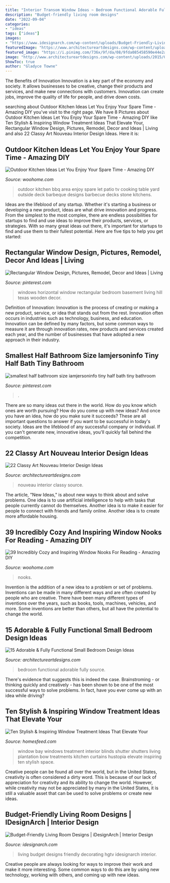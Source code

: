 ```yaml
---
title: "Interior Transom Window Ideas ~ Bedroom Functional Adorable Fully Source"
description: "Budget-friendly living room designs"
date: "2022-09-04"
categories:
- "ideas"
tags: ["ideas"]
images:
- "https://www.idesignarch.com/wp-content/uploads/Budget-Friendly-Living-Room-Design_8.jpg"
featuredImage: "https://www.architectureartdesigns.com/wp-content/uploads/2013/08/1935-630x798.jpg"
featured_image: "https://i.pinimg.com/736x/9f/da/08/9fda085458590e44e2a6edbc81890356.jpg"
image: "http://www.architectureartdesigns.com/wp-content/uploads/2015/02/1231.jpg"
ShowToc: true
author: "Gladyce Towne"
---
```



The Benefits of Innovation
Innovation is a key part of the economy and society. It allows businesses to be creative, change their products and services, and make new connections with customers. Innovation can create jobs, improve the quality of life for people, and drive down costs.

	

		
searching about Outdoor Kitchen Ideas Let You Enjoy Your Spare Time - Amazing DIY you've visit to the right page. We have 8 Pictures about Outdoor Kitchen Ideas Let You Enjoy Your Spare Time - Amazing DIY like Ten Stylish &amp; Inspiring Window Treatment Ideas That Elevate Your, Rectangular Window Design, Pictures, Remodel, Decor and Ideas | Living and also 22 Classy Art Nouveau Interior Design Ideas. Here it is:
		
    
## Outdoor Kitchen Ideas Let You Enjoy Your Spare Time - Amazing DIY

<img loading=lazy src="http://www.woohome.com/wp-content/uploads/2014/02/outdoor-kitchen-15.jpg" onerror="this.onerror=null;this.src='https://tse2.mm.bing.net/th?id=OIP.aBX0IHzMpmdlZpbli8pgXgHaJ4&amp;pid=15.1';" alt="Outdoor Kitchen Ideas Let You Enjoy Your Spare Time - Amazing DIY">

_Source: woohome.com_

>outdoor kitchen bbq area enjoy spare let patio tv cooking table yard outside deck barbeque designs barbecue decks stone kitchens. 

	

Ideas are the lifeblood of any startup. Whether it's starting a business or developing a new product, ideas are what drive innovation and progress. From the simplest to the most complex, there are endless possibilities for startups to find and use ideas to improve their products, services, or strategies. With so many great ideas out there, it's important for startups to find and use them to their fullest potential. Here are five tips to help you get started:

    
## Rectangular Window Design, Pictures, Remodel, Decor And Ideas | Living

<img loading=lazy src="https://i.pinimg.com/736x/24/41/86/24418621d29005b67b8f2a267f43c336--bedroom-wooden-floor-basement-windows.jpg" onerror="this.onerror=null;this.src='https://tse2.mm.bing.net/th?id=OIP.YzvCv3z_SoAspkjCXKPHZQHaJ4&amp;pid=15.1';" alt="Rectangular Window Design, Pictures, Remodel, Decor and Ideas | Living">

_Source: pinterest.com_

>windows horizontal window rectangular bedroom basement living hill texas wooden decor. 

	

Definition of Innovation:
Innovation is the process of creating or making a new product, service, or idea that stands out from the rest. Innovation often occurs in industries such as technology, business, and education. Innovation can be defined by many factors, but some common ways to measure it are through innovation rates, new products and services created each year, and the number of businesses that have adopted a new approach in their industry.

    
## Smallest Half Bathroom Size Iamjersoninfo Tiny Half Bath Tiny Bathroom

<img loading=lazy src="https://i.pinimg.com/736x/9f/da/08/9fda085458590e44e2a6edbc81890356.jpg" onerror="this.onerror=null;this.src='https://tse3.mm.bing.net/th?id=OIP.JFK4YF2P21L0YvZLskLFlwHaLL&amp;pid=15.1';" alt="smallest half bathroom size iamjersoninfo tiny half bath tiny bathroom">

_Source: pinterest.com_

>. 

	

There are so many ideas out there in the world. How do you know which ones are worth pursuing? How do you come up with new ideas? And once you have an idea, how do you make sure it succeeds? These are all important questions to answer if you want to be successful in today's society. Ideas are the lifeblood of any successful company or individual. If you can't generate new, innovative ideas, you'll quickly fall behind the competition.

    
## 22 Classy Art Nouveau Interior Design Ideas

<img loading=lazy src="https://www.architectureartdesigns.com/wp-content/uploads/2013/08/1935-630x798.jpg" onerror="this.onerror=null;this.src='https://tse1.mm.bing.net/th?id=OIP.aAoDeIrbT3Id61tzjJ0mlAHaJY&amp;pid=15.1';" alt="22 Classy Art Nouveau Interior Design Ideas">

_Source: architectureartdesigns.com_

>nouveau interior classy source. 

	

The article, "New Ideas," is about new ways to think about and solve problems. One idea is to use artificial intelligence to help with tasks that people currently cannot do themselves. Another idea is to make it easier for people to connect with friends and family online. Another idea is to create more affordable housing.

    
## 39 Incredibly Cozy And Inspiring Window Nooks For Reading - Amazing DIY

<img loading=lazy src="https://www.woohome.com/wp-content/uploads/2013/10/Inspiring-Window-Reading-Nook-20.jpg" onerror="this.onerror=null;this.src='https://tse1.mm.bing.net/th?id=OIP.CBXTc2XpnrEMKkF3laQtxAHaKN&amp;pid=15.1';" alt="39 Incredibly Cozy and Inspiring Window Nooks For Reading - Amazing DIY">

_Source: woohome.com_

>nooks. 

	

Invention is the addition of a new idea to a problem or set of problems. Inventions can be made in many different ways and are often created by people who are creative. There have been many different types of inventions over the years, such as books, tools, machines, vehicles, and more. Some inventions are better than others, but all have the potential to change the world.

    
## 15 Adorable &amp; Fully Functional Small Bedroom Design Ideas

<img loading=lazy src="http://www.architectureartdesigns.com/wp-content/uploads/2015/02/1231.jpg" onerror="this.onerror=null;this.src='https://tse2.mm.bing.net/th?id=OIP.kxWJPXlnqQJ6rkvbXDRtowHaLI&amp;pid=15.1';" alt="15 Adorable &amp; Fully Functional Small Bedroom Design Ideas">

_Source: architectureartdesigns.com_

>bedroom functional adorable fully source. 

	

There's evidence that suggests this is indeed the case. Brainstroming - or thinking quickly and creatively - has been shown to be one of the most successful ways to solve problems. In fact, have you ever come up with an idea while driving?

    
## Ten Stylish &amp; Inspiring Window Treatment Ideas That Elevate Your

<img loading=lazy src="http://homesfeed.com/wp-content/uploads/2019/02/bay-window-with-trim-shutter-in-white-white-sofa-slipcovers-x-base-coffee-table-in-white-wood-plank-floors.jpg" onerror="this.onerror=null;this.src='https://tse2.mm.bing.net/th?id=OIP.dtkwbXb9L7Ag9WrntYt55gHaLH&amp;pid=15.1';" alt="Ten Stylish &amp; Inspiring Window Treatment Ideas That Elevate Your">

_Source: homesfeed.com_

>window bay windows treatment interior blinds shutter shutters living plantation bow treatments kitchen curtains hustopia elevate inspiring ten stylish space. 

	

Creative people can be found all over the world, but in the United States, creativity is often considered a dirty word. This is because of our lack of appreciation for creativity and its ability to change the world. However, while creativity may not be appreciated by many in the United States, it is still a valuable asset that can be used to solve problems or create new ideas.

    
## Budget-Friendly Living Room Designs | IDesignArch | Interior Design

<img loading=lazy src="https://www.idesignarch.com/wp-content/uploads/Budget-Friendly-Living-Room-Design_8.jpg" onerror="this.onerror=null;this.src='https://tse2.mm.bing.net/th?id=OIP.mXuch1DOoqxxc919rOS29QHaJ3&amp;pid=15.1';" alt="Budget-Friendly Living Room Designs | iDesignArch | Interior Design">

_Source: idesignarch.com_

>living budget designs friendly decorating hgtv idesignarch interior. 

	

Creative people are always looking for ways to improve their work and make it more interesting. Some common ways to do this are by using new technology, working with others, and coming up with new ideas.

